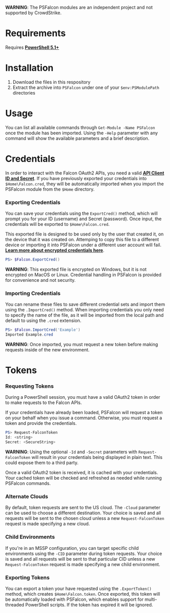 **WARNING**: The PSFalcon modules are an independent project and not supported by CrowdStrike.

# Requirements
Requires **[PowerShell 5.1+](https://github.com/PowerShell/PowerShell#get-powershell)**

# Installation
1. Download the files in this respository
2. Extract the archive into `PSFalcon` under one of your `$env:PSModulePath` directories

# Usage
You can list all available commands through `Get-Module -Name PSFalcon` once the module has
been imported. Using the `-Help` parameter with any command will show the available parameters and
a brief description.

# Credentials
In order to interact with the Falcon OAuth2 APIs, you need a valid **[API Client ID and Secret](https://falcon.crowdstrike.com/support/api-clients-and-keys)**.
If you have previously exported your credentials into `$Home\Falcon.cred`, they will be automatically imported
when you import the PSFalcon module from the `$Home` directory.

### Exporting Credentials
You can save your credentials using the `ExportCred()` method, which will prompt you for your ID (username)
and Secret (password). Once input, the credentials will be exported to `$Home\Falcon.cred`.

This exported file is designed to be used only by the user that created it, on the device that it was created on.
Attemping to copy this file to a different device or importing it into PSFalcon under a different user account
will fail. **[Learn more about encrypted credentials here](https://adamtheautomator.com/powershell-export-xml/#Saving_an_Encrypted_Credential)**.

```powershell
PS> $Falcon.ExportCred()
```
**WARNING**: This exported file is encrypted on Windows, but it is not encrypted on MacOS or Linux. Credential
handling in PSFalcon is provided for convenience and not security.

### Importing Credentials
You can rename these files to save different credential sets and import them using the `.ImportCred()`
method. When importing credentials you only need to specify the name of the file, as it will be imported from
the local path and default to using the `.cred` extension.

```powershell
PS> $Falcon.ImportCred('Example')
Imported Example.cred
```
**WARNING**: Once imported, you must request a new token before making requests inside of the new environment.

# Tokens
### Requesting Tokens
During a PowerShell session, you must have a valid OAuth2 token in order to make requests to the Falcon APIs.

If your credentials have already been loaded, PSFalcon will request a token on your behalf when you issue a
command. Otherwise, you must request a token and provide the credentials.

```powershell
PS> Request-FalconToken
Id: <string>
Secret: <SecureString>
```

**WARNING**: Using the optional `-Id` and `-Secret` parameters with `Request-FalconToken` will result in your
credentials being displayed in plain text. This could expose them to a third party.

Once a valid OAuth2 token is received, it is cached with your credentials. Your cached token will be checked
and refreshed as needed while running PSFalcon commands.

### Alternate Clouds
By default, token requests are sent to the US cloud. The `-Cloud` parameter can be used to choose a different
destination. Your choice is saved and all requests will be sent to the chosen cloud unless a new
`Request-FalconToken` request is made specifying a new cloud.

### Child Environments
If you're in an MSSP configuration, you can target specific child environments using the `-CID` parameter
during token requests. Your choice is saved and all requests will be sent to that particular
CID unless a new `Request-FalconToken` request is made specifying a new child environment.

### Exporting Tokens
You can export a token your have requested using the `.ExportToken()` method, which creates `$Home\Falcon.token`.
Once exported, this token will be automatically loaded with PSFalcon, which enables support for multi-threaded
PowerShell scripts. If the token has expired it will be ignored.